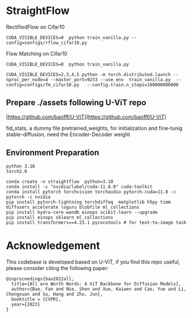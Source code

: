 
# StraightFlow

RectifiedFlow on Cifar10
```
CUDA_VISIBLE_DEVICES=0  python train_vanilla.py --config=configs/rflow_cifar10.py 
```

Flow Matching on Cifar10

```
CUDA_VISIBLE_DEVICES=0  python train_vanilla.py 
```

```
CUDA_VISIBLE_DEVICES=2,3,4,5 python -m torch.distributed.launch --nproc_per_node=4 --master_port=9233 --use_env  train_vanilla.py  --config=configs/fm_cifar10.py   --config.train.n_steps=100000000000 
```




## Prepare ./assets following U-ViT repo

[https://github.com/baofff/U-ViT](https://github.com/baofff/U-ViT)

fid_stats, a dummy file
pretrained_weights, for initialization and fine-tunig
stable-diffusion, need the Encoder-Decoder weight

## Environment Preparation

```
python 3.10
torch2.0
```


```
conda create -n straightflow  python=3.10
conda install -c "nvidia/label/cuda-11.8.0" cuda-toolkit
conda install pytorch torchvision torchaudio pytorch-cuda=11.8 -c pytorch -c nvidia
pip install pytorch-lightning torchdiffeq  matplotlib h5py timm diffusers accelerate loguru blobfile ml_collections
pip install hydra-core wandb einops scikit-learn --upgrade
pip install einops sklearn ml_collections
pip install transformers==4.23.1 pycocotools # for text-to-image task

```







# Acknowledgement

This codebase is developed based on U-ViT, if you find this repo useful, please consider citing the following paper:

```
@inproceedings{bao2022all,
  title={All are Worth Words: A ViT Backbone for Diffusion Models},
  author={Bao, Fan and Nie, Shen and Xue, Kaiwen and Cao, Yue and Li, Chongxuan and Su, Hang and Zhu, Jun},
  booktitle = {CVPR},
  year={2023}
}
```
